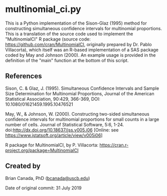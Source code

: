 # multinomial_ci.py

This is a Python implementation of the Sison-Glaz (1995) method for 
constructing simultaneous confidence intervals for multinomial proportions. 
This is a translation of the source code used to implement the "MultinomialCI" 
R package (source code: https://github.com/cran/MultinomialCI, originally
prepared by Dr. Pablo Villacorta), which itself was an R-based implementation 
of a SAS package coded by May and Johnson (2000).
An example usage is provided in the definition of the "main" function at
the bottom of this script.

## References
Sison, C. &  Glaz, J. (1995). Simultaneous Confidence Intervals and 
   Sample Size Determination for Multinomial Proportions, Journal of the 
   American Statistical Association, 90:429, 366-369, 
   DOI: 10.1080/01621459.1995.10476521
   
May, W., & Johnson, W. (2000). Constructing two-sided simultaneous confidence 
   intervals for multinomial proportions for small counts in a large number of 
   cells. Journal of Statistical Software, 5:6, 1-24. 
   doi:http://dx.doi.org/10.18637/jss.v005.i06
   [Online: see https://www.jstatsoft.org/article/view/v005i06]
   
R package for MultinomialCI, by P. Villacorta:
https://cran.r-project.org/package=MultinomialCI

## Created by
Brian Canada, PhD (bcanada@uscb.edu) 

Date of original commit: 31 July 2019
